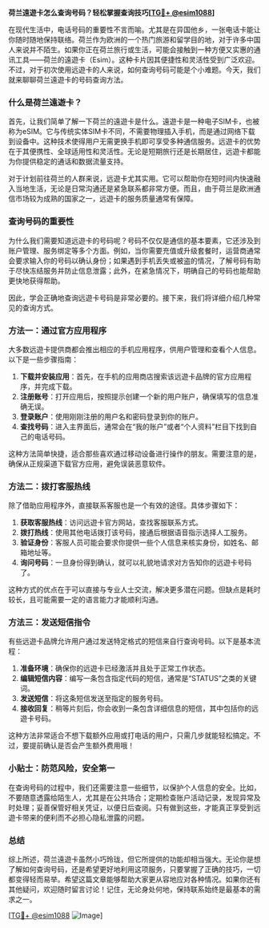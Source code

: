 **荷兰遠遊卡怎么查询号码？轻松掌握查询技巧[[TG💪+ @esim1088](https://t.me/s/esim1088)]**

在现代生活中，电话号码的重要性不言而喻。尤其是在异国他乡，一张电话卡能让你随时随地保持联络。荷兰作为欧洲的一个热门旅游和留学目的地，对于许多中国人来说并不陌生。如果你正在荷兰旅行或生活，可能会接触到一种方便又实惠的通讯工具——荷兰的遠遊卡（Esim）。这种卡片因其便捷性和灵活性受到广泛欢迎。不过，对于初次使用远遊卡的人来说，如何查询号码可能是个小难题。今天，我们就来聊聊荷兰遠遊卡的号码查询方法。

### 什么是荷兰遠遊卡？

首先，让我们简单了解一下荷兰的遠遊卡是什么。遠遊卡是一种电子SIM卡，也被称为eSIM。它与传统实体SIM卡不同，不需要物理插入手机，而是通过网络下载到设备中。这种技术使得用户无需更换手机即可享受多种通信服务。远遊卡的优势在于其便携性、全球适用性和灵活性。无论是短期旅行还是长期居住，远遊卡都能为你提供稳定的通话和数据流量支持。

对于计划前往荷兰的人群来说，远遊卡尤其实用。它可以帮助你在短时间内快速融入当地生活，无论是日常沟通还是紧急联系都非常方便。而且，由于荷兰是欧洲通信市场较为成熟的国家之一，远遊卡的服务质量通常有保障。

### 查询号码的重要性

为什么我们需要知道远遊卡的号码呢？号码不仅仅是通信的基本要素，它还涉及到账户管理、服务绑定等多个方面。例如，当你需要充值或升级套餐时，运营商通常会要求输入你的号码以确认身份；如果遇到手机丢失或被盗的情况，了解号码有助于尽快冻结服务并防止信息泄露；此外，在紧急情况下，明确自己的号码也能帮助更快地获得帮助。

因此，学会正确地查询远遊卡号码是非常必要的。接下来，我们将详细介绍几种常见的查询方式。

### 方法一：通过官方应用程序

大多数远遊卡提供商都会推出相应的手机应用程序，供用户管理和查看个人信息。以下是一些步骤指南：

1. **下载并安装应用**：首先，在手机的应用商店搜索该远遊卡品牌的官方应用程序，并完成下载。
2. **注册账号**：打开应用后，按照提示创建一个新的用户账户，确保填写的信息准确无误。
3. **登录账户**：使用刚刚注册的用户名和密码登录到你的账户。
4. **查找号码**：进入主界面后，通常会在“我的账户”或者“个人资料”栏目下找到自己的电话号码。

这种方法简单快捷，适合那些喜欢通过移动设备进行操作的朋友。需要注意的是，确保从正规渠道下载官方应用，避免误装恶意软件。

### 方法二：拨打客服热线

除了借助应用程序外，直接联系客服也是一个有效的途径。具体步骤如下：

1. **获取客服热线**：访问远遊卡官方网站，查找客服联系方式。
2. **拨打热线**：使用其他电话拨打该号码，接通后根据语音指示选择人工服务。
3. **验证身份**：客服人员可能会要求你提供一些个人信息来核实身份，如姓名、邮箱地址等。
4. **询问号码**：一旦身份得到确认，就可以礼貌地请求对方告知你的远遊卡号码了。

这种方式的优点在于可以直接与专业人士交流，解决更多潜在问题。但缺点是耗时较长，且可能需要一定的语言能力才能顺利沟通。

### 方法三：发送短信指令

有些远遊卡品牌允许用户通过发送特定格式的短信来自行查询号码。以下是基本流程：

1. **准备环境**：确保你的远遊卡已经激活并且处于正常工作状态。
2. **编辑短信内容**：编写一条包含指定代码的短信，通常是“STATUS”之类的关键词。
3. **发送短信**：将这条短信发送至指定的服务号码。
4. **接收回复**：稍等片刻后，你会收到一条包含详细信息的短信，其中包括你的远遊卡号码。

这种方法非常适合不想下载额外应用或打电话的用户，只需几步就能轻松搞定。不过，要提前确认是否会产生额外费用哦！

### 小贴士：防范风险，安全第一

在查询号码的过程中，我们还需要注意一些细节，以保护个人信息的安全。比如，不要随意透露给陌生人，尤其是在公共场合；定期检查账户活动记录，发现异常及时处理；妥善保管好相关凭证，以便日后查阅。只有做到这些，才能真正享受到远遊卡带来的便利而不必担心隐私泄露的问题。

### 总结

综上所述，荷兰遠遊卡虽然小巧玲珑，但它所提供的功能却相当强大。无论你是想了解如何查询号码，还是希望更好地利用这项服务，只要掌握了正确的技巧，一切都变得轻而易举。希望这篇文章能够帮助大家更从容地应对各种情况。如果你还有其他疑问，欢迎随时留言讨论！记住，无论身处何地，保持联系始终是最基本的需求之一。

[[TG💪+ @esim1088](https://t.me/s/esim1088) ![Image](https://i.postimg.cc/4NQfJmqS/Snipaste-2025-05-13-00-14-12.png)]